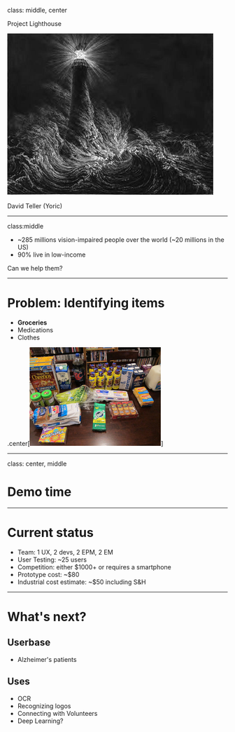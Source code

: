 class: middle, center

Project Lighthouse

![](lighthouse.jpeg)

David Teller (Yoric)

---

class:middle

- ~285 millions vision-impaired people over the world (~20 millions in the US)
- 90% live in low-income

Can we help them?

---

# Problem: Identifying items

- **Groceries**
- Medications
- Clothes

.center[![](groceries-smaller.jpg)]

---

class: center, middle

# Demo time

---

# Current status

- Team: 1 UX, 2 devs, 2 EPM, 2 EM
- User Testing: ~25 users
- Competition: either $1000+ or requires a smartphone
- Prototype cost: ~$80
- Industrial cost estimate: ~$50 including S&H

---

# What's next?

## Userbase
- Alzheimer's patients

## Uses
- OCR
- Recognizing logos
- Connecting with Volunteers
- Deep Learning?

